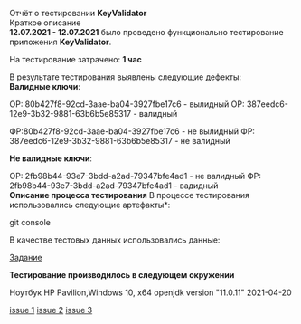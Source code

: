 Отчёт о тестировании **KeyValidator**    
Краткое описание    
**12.07.2021 - 12.07.2021** было проведено функционально тестирование приложения **KeyValidator**.

На тестирование затрачено: **1 час**

В результате тестирования выявлены следующие дефекты:     
**Валидные ключи**:

ОР: 80b427f8-92cd-3aae-ba04-3927fbe17c6 - вылидный
ОР: 387eedc6-12e9-3b32-9881-63b6b5e85317 - валидный     

ФР:80b427f8-92cd-3aae-ba04-3927fbe17c6 - не вылидный
ФР: 387eedc6-12e9-3b32-9881-63b6b5e85317 - не валидный     

**Не валидные ключи**:    

ОР: 2fb98b44-93e7-3bdd-a2ad-79347bfe4ad1 - не валидный
ФР: 2fb98b44-93e7-3bdd-a2ad-79347bfe4ad1 - вадидный     
**Описание процесса тестирования**
В процессе тестирования использовались следующие артефакты*:

git console

В качестве тестовых данных использовались данные:

[Задание](https://github.com/netology-code/javaqa-homeworks/blob/master/intro/user-manual.md)

**Тестирование производилось в следующем окружении**

Ноутбук HP Pavilion,Windows 10, x64
openjdk version "11.0.11" 2021-04-20

[issue 1](https://github.com/alexboom85/KeyValidator/issues/1)
[issue 2](https://github.com/alexboom85/KeyValidator/issues/2)
[issue 3](https://github.com/alexboom85/KeyValidator/issues/3)
